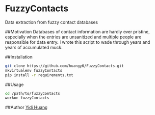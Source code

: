FuzzyContacts
=============
Data extraction from fuzzy contact databases

##Motivation
Databases of contact information are hardly ever pristine, especially when the entries are unsanitized and multiple people are responsible for data entry. I wrote this script to wade through years and years of accumulated muck. 

##Installation
````bash
git clone https://github.com/huangy6/FuzzyContacts.git
mkvirtualenv fuzzyContacts
pip install -r requirements.txt
````

##Usage
````bash
cd /path/to/fuzzyContacts
workon fuzzyContacts
````

##Author
[Yidi Huang](huangy6@yahoo.com)
